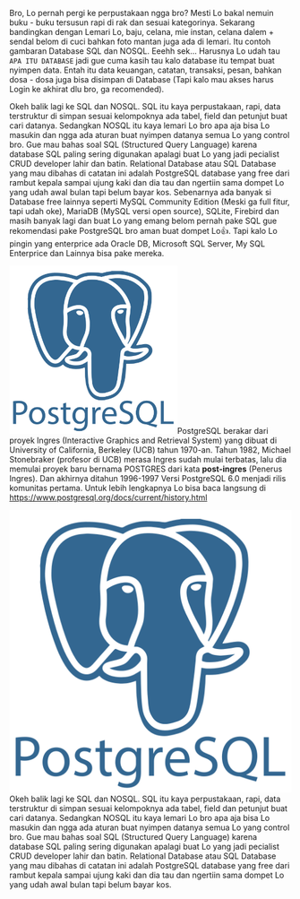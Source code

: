 Bro, Lo pernah pergi ke perpustakaan ngga bro? Mesti Lo bakal nemuin buku - buku tersusun rapi di rak dan sesuai kategorinya. Sekarang bandingkan dengan Lemari Lo, baju, celana, mie instan, celana dalem + sendal belom di cuci bahkan foto mantan juga ada di lemari. Itu contoh gambaran Database SQL dan NOSQL. Eeehh sek... Harusnya Lo udah tau `APA ITU DATABASE` jadi gue cuma kasih tau kalo database itu tempat buat nyimpen data. Entah itu data keuangan, catatan, transaksi, pesan, bahkan dosa - dosa juga bisa disimpan di Database (Tapi kalo mau akses harus Login ke akhirat dlu bro, ga recomended).

Okeh balik lagi ke SQL dan NOSQL. SQL itu kaya perpustakaan, rapi, data terstruktur di simpan sesuai kelompoknya ada tabel, field dan petunjut buat cari datanya. Sedangkan NOSQL itu kaya lemari Lo bro apa aja bisa Lo masukin dan ngga ada aturan buat nyimpen datanya semua Lo yang control bro. Gue mau bahas soal SQL (Structured Query Language) karena database SQL paling sering digunakan apalagi buat Lo yang jadi pecialist CRUD developer lahir dan batin. Relational Database atau SQL Database yang mau dibahas di catatan ini adalah PostgreSQL database yang free dari rambut kepala sampai ujung kaki dan dia tau dan ngertiin sama dompet Lo yang udah awal bulan tapi belum bayar kos. Sebenarnya ada banyak si Database free lainnya seperti MySQL Community Edition (Meski ga full fitur, tapi udah oke), MariaDB (MySQL versi open source), SQLite, Firebird dan masih banyak lagi dan buat Lo yang emang belom pernah pake SQL gue rekomendasi pake PostgreSQL bro aman buat dompet Lo👍. Tapi kalo Lo pingin yang enterprice ada Oracle DB, Microsoft SQL Server, My SQL Enterprice dan Lainnya bisa pake mereka.

<img width="300px" src="https://raw.githubusercontent.com/feri-irawansyah/docs/refs/heads/main/postgres-sql/assets/postgresql.png" alt="postgres-sql/assets/1.png"/>PostgreSQL berakar dari proyek Ingres (Interactive Graphics and Retrieval System) yang dibuat di University of California, Berkeley (UCB) tahun 1970-an. Tahun 1982, Michael Stonebraker (profesor di UCB) merasa Ingres sudah mulai terbatas, lalu dia memulai proyek baru bernama POSTGRES dari kata **post-ingres** (Penerus Ingres). Dan akhirnya ditahun 1996-1997 Versi PostgreSQL 6.0 menjadi rilis komunitas pertama. Untuk lebih lengkapnya Lo bisa baca langsung di <a href="https://www.postgresql.org/docs/current/history.html">https://www.postgresql.org/docs/current/history.html</a>

<div class="row justify-content-start">
    <div class="col-md-2 col-12">
        <img class="img-fluid" src="https://raw.githubusercontent.com/feri-irawansyah/docs/refs/heads/main/postgres-sql/assets/postgresql.png" alt="postgres-sql/assets/1.png"/>
    </div>
    <div class="col-md-10 col-12">
        Okeh balik lagi ke SQL dan NOSQL. SQL itu kaya perpustakaan, rapi, data terstruktur di simpan sesuai kelompoknya ada tabel, field dan petunjut buat cari datanya. Sedangkan NOSQL itu kaya lemari Lo bro apa aja bisa Lo masukin dan ngga ada aturan buat nyimpen datanya semua Lo yang control bro. Gue mau bahas soal SQL (Structured Query Language) karena database SQL paling sering digunakan apalagi buat Lo yang jadi pecialist CRUD developer lahir dan batin. Relational Database atau SQL Database yang mau dibahas di catatan ini adalah PostgreSQL database yang free dari rambut kepala sampai ujung kaki dan dia tau dan ngertiin sama dompet Lo yang udah awal bulan tapi belum bayar kos.
    </div>
</div>
